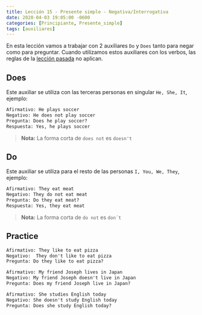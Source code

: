 ```yaml
---
title: Lección 15 - Presente simple - Negativa/Interrogativa
date: 2020-04-03 19:05:00 -0600
categories: [Principiante, Presente_simple]
tags: [auxiliares]
---
```


En esta lección vamos a trabajar con 2 auxiliares `Do` y `Does` tanto para negar como para preguntar. Cuando utilizamos estos auxiliares con los verbos, las reglas de la [lección pasada](https://viera-english.github.io/posts/simple-present-tense) no aplican.


## Does

Este auxiliar se utiliza con las terceras personas en singular `He, She, It`, ejemplo:

  ```html
Afirmativo: He plays soccer
Negativo: He does not play soccer
Pregunta: Does he play soccer?
Respuesta: Yes, he plays soccer
```
> **Nota:** La forma corta de `does not` es `doesn't` 


## Do

Este auxiliar se utiliza para el resto de las personas `I, You, We, They`, ejemplo:
```html
Afirmativo: They eat meat
Negativo: They do not eat meat
Pregunta: Do they eat meat?
Respuesta: Yes, they eat meat
```
> **Nota:** La forma corta de `do not` es `don´t` 


## Practice

```html
Afirmativo: They like to eat pizza
Negativo:  They don't like to eat pizza
Pregunta: Do they like to eat pizza?

Afirmativo: My friend Joseph lives in Japan
Negativo: My friend Joseph doesn't live in Japan
Pregunta: Does my friend Joseph live in Japan?

Afirmativo: She studies English today
Negativo: She doesn't study English today
Pregunta: Does she study English today?
```